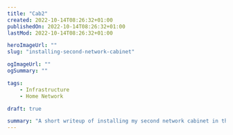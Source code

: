 ```yaml
---
title: "Cab2"
created: 2022-10-14T08:26:32+01:00
publishedOn: 2022-10-14T08:26:32+01:00
lastMod: 2022-10-14T08:26:32+01:00

heroImageUrl: ""
slug: "installing-second-network-cabinet"

ogImageUrl: ""
ogSummary: ""

tags: 
    - Infrastructure
    - Home Network

draft: true

summary: "A short writeup of installing my second network cabinet in the workshop"
---
```

